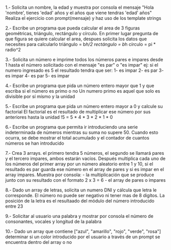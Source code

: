 1.- Solicita un nombre, la edad y muestra por consola el mensaje "Hola 'nombre', tienes 'edad' años y el años que viene tendras 'edad' años"
    Realiza el ejercicio con prompt(mensaje) y haz uso de los template strings

2.- Escribe un programa que pueda calcular el area de 3 figuras geométricas, triángulo, rectángulo y círculo. En primer lugar pregunta de que figura se quiere calcular el area, despues solicita los datos que necesites para calcularlo
    triángulo = b*h/2
    rectángulo = b*h
    círculo = pi * radio^2

3.- Solicita un número e imprime todos los números pares e impares desde 1 hasta el número solicitado con el mensaje "es par" o "es impar"
    ej: si el numero ingresado es 5 el resultado tendra que ser:
        1- es impar
        2- es par
        3- es impar
        4- es par
        5- es impar

4.- Escribe un programa que pida un número entero mayor que 1 y que escriba si el número es primo o no
    Un numero primo es aquel que solo es divisible por sí mísmo y la unidad

5.- Escribe un programa que pida un número entero mayor a 0 y calcule su factorial
    El factorial es el resultado de multiplicar ese número por sus anteriores hasta la unidad
        !5 = 5 * 4 * 3 * 2 * 1 * 0

6.- Escribe un programa que permita ir introduciendo una serie indeterminada de números mientras su suma no supere 50. Cuando esto ocurra, se debe mostrar el total acumulado y el contador de cuantos números se han introducido

7.- Crea 3 arrays. el primero tendra 5 números, el segundo se llamará pares y el tercero impares, ambos estarán vacíos. Después multiplica cada uno de los números del primer array por un número aleatorio entre 1 y 10, si el resultado es par guarda ese número en el array de pares y si es impar en el array impares. Muestra por consola:
    - la multiplicación que se produce junto con su resultado con el formato 2 x 3 = 6
    - el array de pares o impares

8.- Dado un array de letras, solicita un numero DNI y cálcula que letra le corresponde. El número no puede ser negativo ni tener mas de 8 digítos. La posición de la letra es el resultaado del módulo del número introducido entre 23

9.- Solicitar al usuario una palabra y mostrar por consola el número de consonantes, vocales y longitud de la palabra

10.- Dado un array que contiene ["azul", "amarillo", "rojo", "verde", "rosa"] determinar si un color introducido por el usuario a través de un prompt se encuentra dentro del array o no